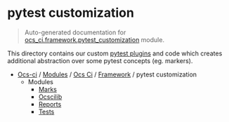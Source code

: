 # pytest customization

> Auto-generated documentation for [ocs_ci.framework.pytest_customization](https://github.com/gklein/ocs-ci/blob/master/ocs_ci/framework/pytest_customization/__init__.py) module.

This directory contains our custom [pytest
plugins](http://docs.pytest.org/en/latest/writing_plugins.html) and code which
creates additional abstraction over some pytest concepts (eg. markers).

- [Ocs-ci](../../../README.md#ocs-ci) / [Modules](../../../MODULES.md#ocs-ci-modules) / [Ocs Ci](../../index.md#ocs-ci) / [Framework](../index.md#framework) / pytest customization
    - Modules
        - [Marks](marks.md#marks)
        - [Ocscilib](ocscilib.md#ocscilib)
        - [Reports](reports.md#reports)
        - [Tests](tests/index.md#tests)
